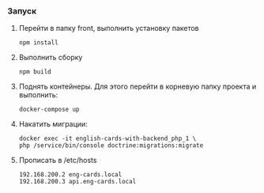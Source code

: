 ### Запуск

1. Перейти в папку front, выполнить установку пакетов

    ```
    npm install
    ```
   
1. Выполнить сборку

    ```
    npm build
    ```

1. Поднять контейнеры. Для этого перейти в корневую папку проекта и выполнить:

    ```
    docker-compose up
    ```

1. Накатить миграции:

    ```
    docker exec -it english-cards-with-backend_php_1 \
    php /service/bin/console doctrine:migrations:migrate
    ```

1. Прописать в /etc/hosts

    ```
    192.168.200.2 eng-cards.local
    192.168.200.3 api.eng-cards.local
    ```
